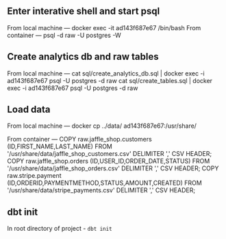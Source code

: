 ## Enter interative shell and start psql
From local machine — docker exec -it ad143f687e67 /bin/bash
From container — psql -d raw -U postgres -W

## Create analytics db and raw tables
From local machine —
cat sql/create_analytics_db.sql | docker exec -i ad143f687e67  psql -U postgres -d raw
cat sql/create_tables.sql | docker exec -i ad143f687e67  psql -U postgres -d raw

## Load data
From local machine — docker cp ../data/  ad143f687e67:/usr/share/

From container —
COPY raw.jaffle_shop.customers (ID,FIRST_NAME,LAST_NAME) FROM '/usr/share/data/jaffle_shop_customers.csv' DELIMITER ',' CSV HEADER;
COPY raw.jaffle_shop.orders (ID,USER_ID,ORDER_DATE,STATUS) FROM '/usr/share/data/jaffle_shop_orders.csv' DELIMITER ',' CSV HEADER;
COPY raw.stripe.payment (ID,ORDERID,PAYMENTMETHOD,STATUS,AMOUNT,CREATED) FROM '/usr/share/data/stripe_payments.csv' DELIMITER ',' CSV HEADER;

## dbt init
In root directory of project - `dbt init`